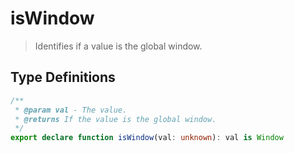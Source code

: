 # isWindow

> Identifies if a value is the global window.

## Type Definitions

```ts
/**
 * @param val - The value.
 * @returns If the value is the global window.
 */
export declare function isWindow(val: unknown): val is Window
```
